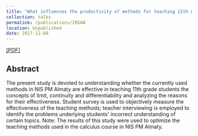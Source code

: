 ```yaml
---
title: "What influences the productivity of methods for teaching 11th grade students advanced mathematical concepts? Case study of NIS PM Almaty"
collection: talks
permalink: /publications/IRGAN
location: Unpublished
date: 2017-12-08
---  
```

[[PDF]](https://kazhymurat.ml/files/Math_teaching.pdf)


## Abstract
The present study is devoted to understanding whether the currently used
methods in NIS PM Almaty are effective in teaching 11th grade students the
concepts of limit, continuity and differentiability and analyzing the reasons for
their effectiveness. Student survey is used to objectively measure the effectiveness
of the teaching methods; teacher interviewing is employed to identify the problems underlying students' incorrect understanding of certain topics. 
Note: The results of this study were used to optimize the teaching methods used in the calculus course in NIS PM Almaty. 
